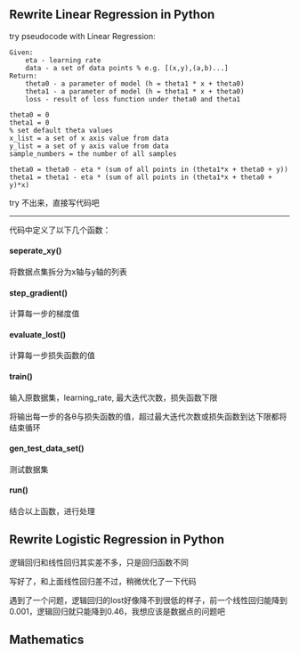 ## Rewrite Linear Regression in Python

try pseudocode with Linear Regression:

```pseudocode
Given:
	eta - learning rate
	data - a set of data points % e.g. [(x,y),(a,b)...]
Return:
	theta0 - a parameter of model (h = theta1 * x + theta0)
	theta1 - a parameter of model (h = theta1 * x + theta0)
	loss - result of loss function under theta0 and theta1

theta0 = 0
theta1 = 0
% set default theta values
x_list = a set of x axis value from data
y_list = a set of y axis value from data
sample_numbers = the number of all samples

theta0 = theta0 - eta * (sum of all points in (theta1*x + theta0 + y))
theta1 = theta1 - eta * (sum of all points in (theta1*x + theta0 + y)*x)

```

try 不出来，直接写代码吧

---

代码中定义了以下几个函数：

#### seperate_xy()

将数据点集拆分为x轴与y轴的列表

#### step_gradient()

计算每一步的梯度值

#### evaluate_lost()

计算每一步损失函数的值

#### train()

输入原数据集，learning_rate, 最大迭代次数，损失函数下限

将输出每一步的各θ与损失函数的值，超过最大迭代次数或损失函数到达下限都将结束循环

#### gen_test_data_set()

测试数据集

#### run()

结合以上函数，进行处理

## Rewrite Logistic Regression in Python

逻辑回归和线性回归其实差不多，只是回归函数不同

写好了，和上面线性回归差不过，稍微优化了一下代码

遇到了一个问题，逻辑回归的lost好像降不到很低的样子，前一个线性回归能降到0.001，逻辑回归就只能降到0.46，我想应该是数据点的问题吧

## Mathematics
